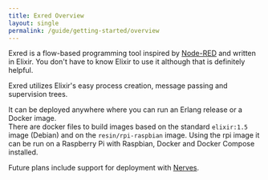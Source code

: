 ```yaml
---
title: Exred Overview
layout: single
permalink: /guide/getting-started/overview
---
```


Exred is a flow-based programming tool inspired by [Node-RED](https://nodered.org/) and written in Elixir. You don't have to know Elixir to use it although that is definitely helpful.

Exred utilizes Elixir's easy process creation, message passing and supervision trees.

It can be deployed anywhere where you can run an Erlang release or a Docker image.  
There are docker files to build images based on the standard ```elixir:1.5``` image (Debian) and on the ```resin/rpi-raspbian``` image.
Using the rpi image it can be run on a Raspberry Pi with Raspbian, Docker and Docker Compose installed.

Future plans include support for deployment with [Nerves](https://nerves-project.org/).
